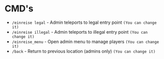 # CMD's

* `/einreise legal` - Admin teleports to legal entry point `(You can change it)`
* `/einreise illegal` - Admin teleports to illegal entry point `(You can change it)`
* `/einreise_menu` - Open admin menu to manage players `(You can change it)`
* `/back` - Return to previous location (admins only) `(You can change it)`
